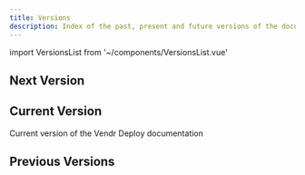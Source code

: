 ```yaml
---
title: Versions
description: Index of the past, present and future versions of the documentation
---
```


<!-- vale off -->
import VersionsList from '~/components/VersionsList.vue'
<!-- vale on -->

## Next Version
<template v-if="$page.doc.package && $page.doc.package.docVersions.next">

Next version of the Vendr Deploy documentation

<versions-list :versions="[$page.doc.package.docVersions.next]" />

</template>
<template v-else>

There is currently no next version of the Vendr Deploy documentation available

</template>

## Current Version
Current version of the Vendr Deploy documentation 

<versions-list :versions="[$page.doc.package.docVersions.current]"
    :next-version="$page.doc.package.packageVersion"
    :next-version-inclusive="true" />


## Previous Versions
<template v-if="$page.doc.package && $page.doc.package.docVersions.previous && $page.doc.package.docVersions.previous.length > 0">

Previous versions of the Vendr Deploy documentation

<versions-list :versions="$page.doc.package.docVersions.previous"
    :next-version="$page.doc.package.docVersions.current.name" />

</template>
<template v-else>

There are currently no previous versions of the Vendr Deploy documentation available

</template>